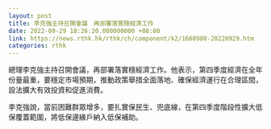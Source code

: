```yaml
---
layout: post
title: 李克強主持召開會議　再部署落實穩經濟工作
date: 2022-09-29 18:26:20.000000000 +08:00
link: https://news.rthk.hk/rthk/ch/component/k2/1668980-20220929.htm
categories: rthk
---
```


總理李克強主持召開會議，再部署落實穩經濟工作。他表示，第四季度經濟在全年份量最重，要穩定市場預期，推動政策舉措全面落地、確保經濟運行在合理區間，設法擴大有效投資和促進消費。

李克強說，當前困難群眾增多，要扎實保民生、兜底線，在第四季度階段性擴大低保覆蓋範圍，將低保邊緣戶納入低保補助。
